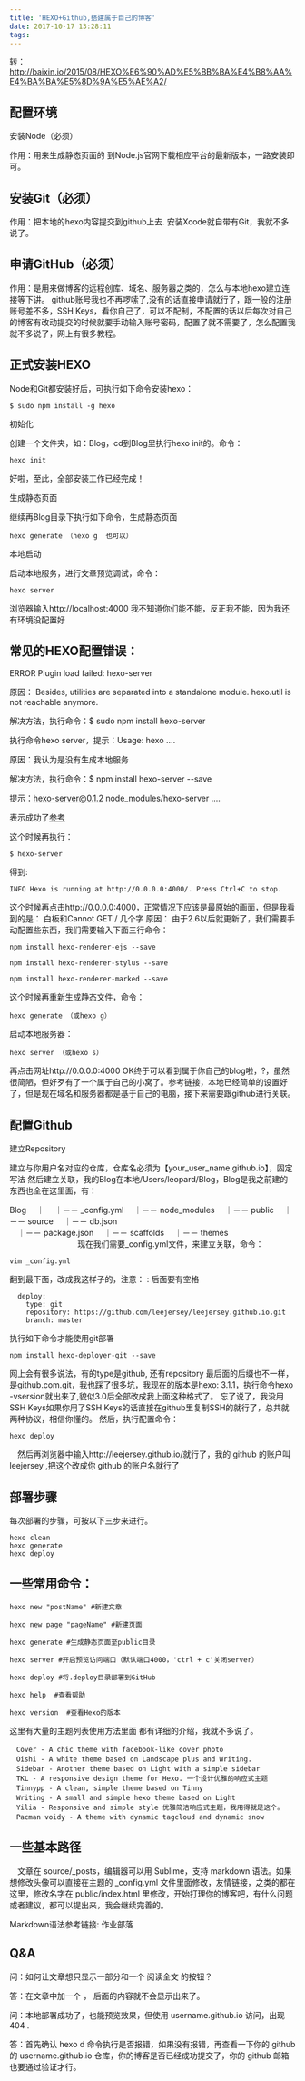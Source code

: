 ```yaml
---
title: 'HEXO+Github,搭建属于自己的博客'
date: 2017-10-17 13:28:11
tags:
---
```

转：http://baixin.io/2015/08/HEXO%E6%90%AD%E5%BB%BA%E4%B8%AA%E4%BA%BA%E5%8D%9A%E5%AE%A2/
## 配置环境
安装Node（必须）

作用：用来生成静态页面的 到Node.js官网下载相应平台的最新版本，一路安装即可。

## 安装Git（必须）

作用：把本地的hexo内容提交到github上去. 安装Xcode就自带有Git，我就不多说了。

## 申请GitHub（必须）

作用：是用来做博客的远程创库、域名、服务器之类的，怎么与本地hexo建立连接等下讲。 github账号我也不再啰嗦了,没有的话直接申请就行了，跟一般的注册账号差不多，SSH Keys，看你自己了，可以不配制，不配置的话以后每次对自己的博客有改动提交的时候就要手动输入账号密码，配置了就不需要了，怎么配置我就不多说了，网上有很多教程。

## 正式安装HEXO　

Node和Git都安装好后，可执行如下命令安装hexo：

``
$ sudo npm install -g hexo
``

初始化

创建一个文件夹，如：Blog，cd到Blog里执行hexo init的。命令：

``
hexo init
``

好啦，至此，全部安装工作已经完成！

生成静态页面

继续再Blog目录下执行如下命令，生成静态页面

``
hexo generate （hexo g  也可以）
``

本地启动

启动本地服务，进行文章预览调试，命令：

``
hexo server   
``

浏览器输入http://localhost:4000 我不知道你们能不能，反正我不能，因为我还有环境没配置好

## 常见的HEXO配置错误：

ERROR Plugin load failed: hexo-server

原因： Besides, utilities are separated into a standalone module. hexo.util is not reachable anymore.

解决方法，执行命令：$ sudo npm install hexo-server

执行命令hexo server，提示：Usage: hexo<Command> ....

原因：我认为是没有生成本地服务

解决方法，执行命令：$ npm install hexo-server --save

提示：hexo-server@0.1.2 node_modules/hexo-server
.... 

表示成功了[参考](https://hexo.io/zh-cn/docs/server.html)

这个时候再执行：

``
$ hexo-server
``

得到:

``
INFO Hexo is running at http://0.0.0.0:4000/. Press Ctrl+C to stop.
``

这个时候再点击http://0.0.0.0:4000，正常情况下应该是最原始的画面，但是我看到的是： 白板和Cannot GET / 几个字 原因： 由于2.6以后就更新了，我们需要手动配置些东西，我们需要输入下面三行命令：

``npm install hexo-renderer-ejs --save``

``npm install hexo-renderer-stylus --save``

``npm install hexo-renderer-marked --save``

这个时候再重新生成静态文件，命令：

``
hexo generate （或hexo g）
``

启动本地服务器：

``
hexo server （或hexo s）
``

再点击网址http://0.0.0.0:4000 OK终于可以看到属于你自己的blog啦，?，虽然很简陋，但好歹有了一个属于自己的小窝了。参考链接，本地已经简单的设置好了，但是现在域名和服务器都是基于自己的电脑，接下来需要跟github进行关联。

## 配置Github
建立Repository

建立与你用户名对应的仓库，仓库名必须为【your_user_name.github.io】，固定写法 然后建立关联，我的Blog在本地/Users/leopard/Blog，Blog是我之前建的东西也全在这里面，有：

Blog 
　｜ 
　｜－－ _config.yml 
　｜－－ node_modules 
　｜－－ public 
　｜－－ source 
　｜－－ db.json	
　｜－－ package.json 
　｜－－ scaffolds 
　｜－－ themes 　　　　　 　　　
现在我们需要_config.yml文件，来建立关联，命令：

``
vim _config.yml
``

翻到最下面，改成我这样子的，注意： : 后面要有空格

```
  deploy:
    type: git
    repository: https://github.com/leejersey/leejersey.github.io.git
    branch: master
```
执行如下命令才能使用git部署

``
npm install hexo-deployer-git --save
``

网上会有很多说法，有的type是github, 还有repository 最后面的后缀也不一样，是github.com.git，我也踩了很多坑，我现在的版本是hexo: 3.1.1，执行命令hexo -vsersion就出来了,貌似3.0后全部改成我上面这种格式了。 忘了说了，我没用SSH Keys如果你用了SSH Keys的话直接在github里复制SSH的就行了，总共就两种协议，相信你懂的。 然后，执行配置命令：

``
hexo deploy
``

　然后再浏览器中输入http://leejersey.github.io/就行了，我的 github 的账户叫 leejersey ,把这个改成你 github 的账户名就行了

## 部署步骤

每次部署的步骤，可按以下三步来进行。

```
hexo clean
hexo generate
hexo deploy
```

## 一些常用命令：

```
hexo new "postName" #新建文章

hexo new page "pageName" #新建页面

hexo generate #生成静态页面至public目录

hexo server #开启预览访问端口（默认端口4000，'ctrl + c'关闭server）

hexo deploy #将.deploy目录部署到GitHub

hexo help  #查看帮助

hexo version  #查看Hexo的版本
```

这里有大量的主题列表使用方法里面 都有详细的介绍，我就不多说了。 

```
　Cover - A chic theme with facebook-like cover photo 
　Oishi - A white theme based on Landscape plus and Writing. 
　Sidebar - Another theme based on Light with a simple sidebar 
　TKL - A responsive design theme for Hexo. 一个设计优雅的响应式主题 
　Tinnypp - A clean, simple theme based on Tinny 
　Writing - A small and simple hexo theme based on Light 
　Yilia - Responsive and simple style 优雅简洁响应式主题，我用得就是这个。
　Pacman voidy - A theme with dynamic tagcloud and dynamic snow
```

## 一些基本路径

　文章在 source/_posts，编辑器可以用 Sublime，支持 markdown 语法。如果想修改头像可以直接在主题的 _config.yml 文件里面修改，友情链接，之类的都在这里，修改名字在 public/index.html 里修改，开始打理你的博客吧，有什么问题或者建议，都可以提出来，我会继续完善的。

Markdown语法参考链接: 作业部落

## Q&A

问：如何让文章想只显示一部分和一个 阅读全文 的按钮？ 

答：在文章中加一个 <!--more--> ， <!--more--> 后面的内容就不会显示出来了。

问：本地部署成功了，也能预览效果，但使用 username.github.io 访问，出现 404 . 

答：首先确认 hexo d 命令执行是否报错，如果没有报错，再查看一下你的 github 的 username.github.io 仓库，你的博客是否已经成功提交了，你的 github 邮箱也要通过验证才行。